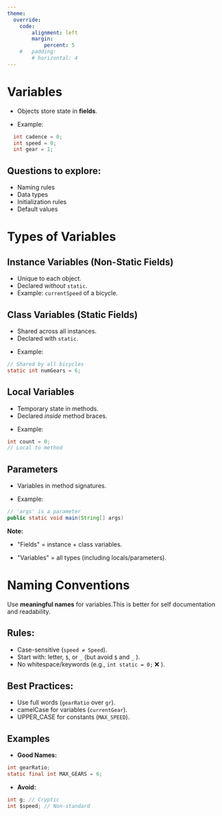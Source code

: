 ```yaml
---
theme:
  override:
    code:
        alignment: left
        margin:
            percent: 5
    #   padding:
        # horizontal: 4
---
```


Variables
===


<!-- pause -->
- Objects store state in **fields**.  
<!-- pause -->
- Example:  

```java
  int cadence = 0;
  int speed = 0;
  int gear = 1;
```  

<!-- pause -->
## Questions to explore:  
  - Naming rules
  - Data types 
  - Initialization rules  
  - Default values  

<!-- end_slide -->


**Types of Variables**  
===

<!-- column_layout: [1, 1] -->
<!-- column: 0 -->

<!-- pause -->
## **Instance Variables (Non-Static Fields)**  
   - Unique to each object.  
   - Declared *without* `static`.  
   - Example: `currentSpeed` of a bicycle. 
<!-- new_line -->


<!-- pause -->
## **Class Variables (Static Fields)**  
   - Shared across all instances.  
   - Declared with `static`.  
<!-- pause -->
   - Example:  

```java
// Shared by all bicycles
static int numGears = 6;
```  
<!-- column: 1 -->

<!-- pause -->
## **Local Variables**  
   - Temporary state in methods.  
   - Declared *inside* method braces.  
<!-- pause -->
   - Example:  
```java
int count = 0;
// Local to method
```  

<!-- pause -->
## **Parameters**  
   - Variables in method signatures.  
<!-- pause -->
   - Example:  
```java
// 'args' is a parameter
public static void main(String[] args) 
```  
<!-- reset_layout -->

<!-- pause -->
**Note:**  
<!-- pause -->
- "Fields" = instance + class variables.  
<!-- pause -->
- "Variables" = all types (including locals/parameters).  

<!-- end_slide -->



 **Naming Conventions**  
 ===
<!-- pause -->
Use **meaningful names** for variables.This is better for self documentation and readability.
<!-- column_layout: [1, 1] -->
<!-- column: 0 -->
<!-- pause -->

## **Rules:**  
  - Case-sensitive (`speed ≠ Speed`).  
  - Start with: letter, `$`, or `_` (but avoid `$` and `_` ).  
  - No whitespace/keywords (e.g., `int static = 0;` ❌ ).  

<!-- pause -->
## **Best Practices:**  
  - Use full words (`gearRatio` over `gr`).  
  - camelCase for variables (`currentGear`).  
  - UPPER_CASE for constants (`MAX_SPEED`).  

<!-- column: 1 -->
<!-- pause -->

## **Examples**  
<!-- pause -->
- **Good Names:**  
```java
int gearRatio;  
static final int MAX_GEARS = 6;  
```  
<!-- pause -->
- **Avoid:**  
```java
int g; // Cryptic  
int $speed; // Non-standard  
```  

<!-- reset_layout -->


